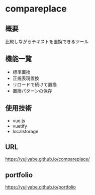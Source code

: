 # compareplace

## 概要
比較しながらテキストを置換できるツール


## 機能一覧
- 標準置換
- 正規表現置換
- リロードで続けて置換
- 置換パターンの保存


## 使用技術
- vue.js
- vuetify
- localstorage


## URL
https://yujiyabe.github.io/compareplace/


## portfolio
https://yujiyabe.github.io/portfolio
